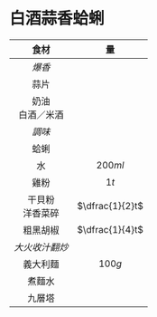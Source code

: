 # 白酒蒜香蛤蜊

|         食材         |       量        |
| :------------------: | :-------------: |
|        *爆香*        |                 |
|         蒜片         |                 |
| 奶油<br />白酒／米酒 |                 |
|        *調味*        |                 |
|         蛤蜊         |                 |
|          水          |     $200ml$     |
|         雞粉         |      $1t$       |
| 干貝粉<br />洋香菜碎 | $\dfrac{1}{2}t$ |
|       粗黑胡椒       | $\dfrac{1}{4}t$ |
|    *大火收汁翻炒*    |                 |
|       義大利麵       |     $100g$      |
|        煮麵水        |                 |
|        九層塔        |                 |
